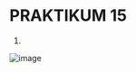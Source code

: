 # PRAKTIKUM 15

1)  
![image](https://github.com/alexandravoit/ANDMETURVE-2024/assets/145194484/30294a84-de66-405a-bdd4-92530835ff92)
